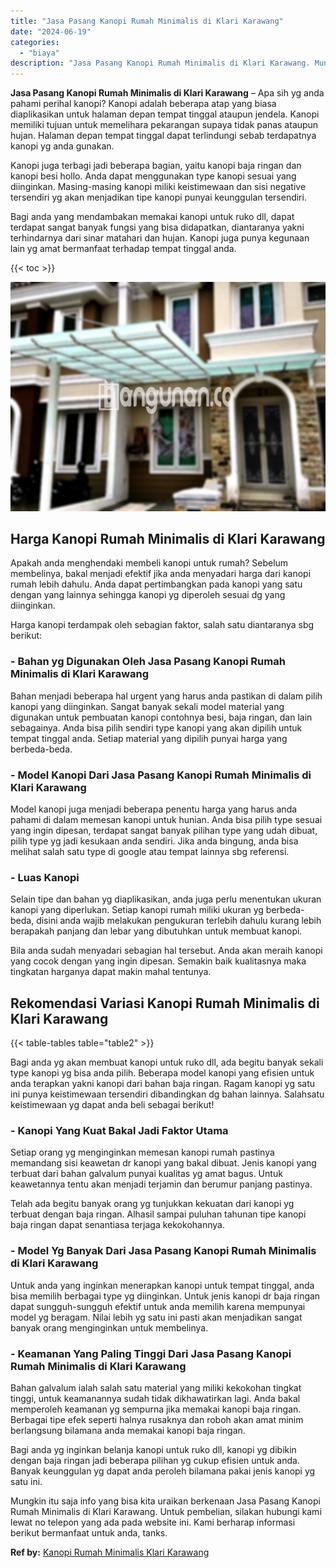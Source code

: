 ```yaml
---
title: "Jasa Pasang Kanopi Rumah Minimalis di Klari Karawang"
date: "2024-06-19"
categories: 
  - "biaya"
description: "Jasa Pasang Kanopi Rumah Minimalis di Klari Karawang. Mungkin itu saja info yang bisa kita uraikan berkenaan Jasa Pasang Kanopi Rumah Minimalis di Klari Kara..."
---
```


**Jasa Pasang Kanopi Rumah Minimalis di Klari Karawang** – Apa sih yg anda pahami perihal kanopi? Kanopi adalah beberapa atap yang biasa diaplikasikan untuk halaman depan tempat tinggal ataupun jendela. Kanopi memiliki tujuan untuk memelihara pekarangan supaya tidak panas ataupun hujan. Halaman depan tempat tinggal dapat terlindungi sebab terdapatnya kanopi yg anda gunakan.

Kanopi juga terbagi jadi beberapa bagian, yaitu kanopi baja ringan dan kanopi besi hollo. Anda dapat menggunakan type kanopi sesuai yang diinginkan. Masing-masing kanopi miliki keistimewaan dan sisi negative tersendiri yg akan menjadikan tipe kanopi punyai keunggulan tersendiri.

Bagi anda yang mendambakan memakai kanopi untuk ruko dll, dapat terdapat sangat banyak fungsi yang bisa didapatkan, diantaranya yakni terhindarnya dari sinar matahari dan hujan. Kanopi juga punya kegunaan lain yg amat bermanfaat terhadap tempat tinggal anda.

{{< toc >}}

![Jasa Pasang Kanopi Rumah Minimalis di Klari Karawang](/images/harga-kanopi-minimalis-52.png)

## Harga Kanopi Rumah Minimalis di Klari Karawang

Apakah anda menghendaki membeli kanopi untuk rumah? Sebelum membelinya, bakal menjadi efektif jika anda menyadari harga dari kanopi rumah lebih dahulu. Anda dapat pertimbangkan pada kanopi yang satu dengan yang lainnya sehingga kanopi yg diperoleh sesuai dg yang diinginkan.

Harga kanopi terdampak oleh sebagian faktor, salah satu diantaranya sbg berikut:

### \- Bahan yg Digunakan Oleh Jasa Pasang Kanopi Rumah Minimalis di Klari Karawang

Bahan menjadi beberapa hal urgent yang harus anda pastikan di dalam pilih kanopi yang diinginkan. Sangat banyak sekali model material yang digunakan untuk pembuatan kanopi contohnya besi, baja ringan, dan lain sebagainya. Anda bisa pilih sendiri type kanopi yang akan dipilih untuk tempat tinggal anda. Setiap material yang dipilih punyai harga yang berbeda-beda.

### \- Model Kanopi Dari Jasa Pasang Kanopi Rumah Minimalis di Klari Karawang

Model kanopi juga menjadi beberapa penentu harga yang harus anda pahami di dalam memesan kanopi untuk hunian. Anda bisa pilih type sesuai yang ingin dipesan, terdapat sangat banyak pilihan type yang udah dibuat, pilih type yg jadi kesukaan anda sendiri. Jika anda bingung, anda bisa melihat salah satu type di google atau tempat lainnya sbg referensi.

### \- Luas Kanopi

Selain tipe dan bahan yg diaplikasikan, anda juga perlu menentukan ukuran kanopi yang diperlukan. Setiap kanopi rumah miliki ukuran yg berbeda-beda, disini anda wajib melakukan pengukuran terlebih dahulu kurang lebih berapakah panjang dan lebar yang dibutuhkan untuk membuat kanopi.

Bila anda sudah menyadari sebagian hal tersebut. Anda akan meraih kanopi yang cocok dengan yang ingin dipesan. Semakin baik kualitasnya maka tingkatan harganya dapat makin mahal tentunya.

## Rekomendasi Variasi Kanopi Rumah Minimalis di Klari Karawang

{{< table-tables table="table2" >}}

Bagi anda yg akan membuat kanopi untuk ruko dll, ada begitu banyak sekali type kanopi yg bisa anda pilih. Beberapa model kanopi yang efisien untuk anda terapkan yakni kanopi dari bahan baja ringan. Ragam kanopi yg satu ini punya keistimewaan tersendiri dibandingkan dg bahan lainnya. Salahsatu keistimewaan yg dapat anda beli sebagai berikut!

### \- Kanopi Yang Kuat Bakal Jadi Faktor Utama

Setiap orang yg menginginkan memesan kanopi rumah pastinya memandang sisi keawetan dr kanopi yang bakal dibuat. Jenis kanopi yang terbuat dari bahan galvalum punyai kualitas yg amat bagus. Untuk keawetannya tentu akan menjadi terjamin dan berumur panjang pastinya.

Telah ada begitu banyak orang yg tunjukkan kekuatan dari kanopi yg terbuat dengan baja ringan. Alhasil sampai puluhan tahunan tipe kanopi baja ringan dapat senantiasa terjaga kekokohannya.

### \- Model Yg Banyak Dari Jasa Pasang Kanopi Rumah Minimalis di Klari Karawang

Untuk anda yang inginkan menerapkan kanopi untuk tempat tinggal, anda bisa memilih berbagai type yg diinginkan. Untuk jenis kanopi dr baja ringan dapat sungguh-sungguh efektif untuk anda memilih karena mempunyai model yg beragam. Nilai lebih yg satu ini pasti akan menjadikan sangat banyak orang menginginkan untuk membelinya.

### \- Keamanan Yang Paling Tinggi Dari Jasa Pasang Kanopi Rumah Minimalis di Klari Karawang

Bahan galvalum ialah salah satu material yang miliki kekokohan tingkat tinggi, untuk keamanannya sudah tidak dikhawatirkan lagi. Anda bakal memperoleh keamanan yg sempurna jika memakai kanopi baja ringan. Berbagai tipe efek seperti halnya rusaknya dan roboh akan amat minim berlangsung bilamana anda memakai kanopi baja ringan.

Bagi anda yg inginkan belanja kanopi untuk ruko dll, kanopi yg dibikin dengan baja ringan jadi beberapa pilihan yg cukup efisien untuk anda. Banyak keunggulan yg dapat anda peroleh bilamana pakai jenis kanopi yg satu ini.

Mungkin itu saja info yang bisa kita uraikan berkenaan Jasa Pasang Kanopi Rumah Minimalis di Klari Karawang. Untuk pembelian, silakan hubungi kami lewat no telepon yang ada pada website ini. Kami berharap informasi berikut bermanfaat untuk anda, tanks.

**Ref by:**  [Kanopi Rumah Minimalis Klari Karawang](https://id.wikipedia.org/wiki/Kanopi)
